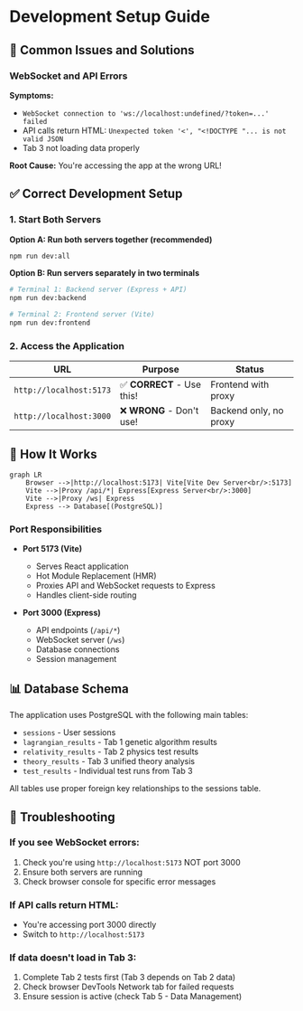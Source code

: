 # Development Setup Guide

## 🚨 Common Issues and Solutions

### WebSocket and API Errors

**Symptoms:**
- `WebSocket connection to 'ws://localhost:undefined/?token=...' failed`
- API calls return HTML: `Unexpected token '<', "<!DOCTYPE "... is not valid JSON`
- Tab 3 not loading data properly

**Root Cause:**
You're accessing the app at the wrong URL!

## ✅ Correct Development Setup

### 1. Start Both Servers

**Option A: Run both servers together (recommended)**
```bash
npm run dev:all
```

**Option B: Run servers separately in two terminals**
```bash
# Terminal 1: Backend server (Express + API)
npm run dev:backend

# Terminal 2: Frontend server (Vite)
npm run dev:frontend
```

### 2. Access the Application

| URL | Purpose | Status |
|-----|---------|--------|
| `http://localhost:5173` | ✅ **CORRECT** - Use this! | Frontend with proxy |
| `http://localhost:3000` | ❌ **WRONG** - Don't use! | Backend only, no proxy |

## 🔧 How It Works

```mermaid
graph LR
    Browser -->|http://localhost:5173| Vite[Vite Dev Server<br/>:5173]
    Vite -->|Proxy /api/*| Express[Express Server<br/>:3000]
    Vite -->|Proxy /ws| Express
    Express --> Database[(PostgreSQL)]
```

### Port Responsibilities

- **Port 5173 (Vite)**
  - Serves React application
  - Hot Module Replacement (HMR)
  - Proxies API and WebSocket requests to Express
  - Handles client-side routing

- **Port 3000 (Express)**
  - API endpoints (`/api/*`)
  - WebSocket server (`/ws`)
  - Database connections
  - Session management

## 📊 Database Schema

The application uses PostgreSQL with the following main tables:

- `sessions` - User sessions
- `lagrangian_results` - Tab 1 genetic algorithm results
- `relativity_results` - Tab 2 physics test results  
- `theory_results` - Tab 3 unified theory analysis
- `test_results` - Individual test runs from Tab 3

All tables use proper foreign key relationships to the sessions table.

## 🐛 Troubleshooting

### If you see WebSocket errors:
1. Check you're using `http://localhost:5173` NOT port 3000
2. Ensure both servers are running
3. Check browser console for specific error messages

### If API calls return HTML:
- You're accessing port 3000 directly
- Switch to `http://localhost:5173`

### If data doesn't load in Tab 3:
1. Complete Tab 2 tests first (Tab 3 depends on Tab 2 data)
2. Check browser DevTools Network tab for failed requests
3. Ensure session is active (check Tab 5 - Data Management) 
